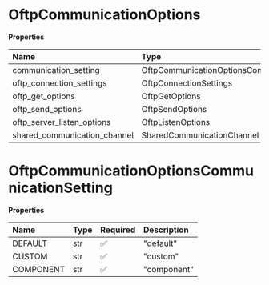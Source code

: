 # OftpCommunicationOptions

**Properties**

| Name                         | Type                                         | Required | Description |
| :--------------------------- | :------------------------------------------- | :------- | :---------- |
| communication_setting        | OftpCommunicationOptionsCommunicationSetting | ❌       |             |
| oftp_connection_settings     | OftpConnectionSettings                       | ❌       |             |
| oftp_get_options             | OftpGetOptions                               | ❌       |             |
| oftp_send_options            | OftpSendOptions                              | ❌       |             |
| oftp_server_listen_options   | OftpListenOptions                            | ❌       |             |
| shared_communication_channel | SharedCommunicationChannel                   | ❌       |             |

# OftpCommunicationOptionsCommunicationSetting

**Properties**

| Name      | Type | Required | Description |
| :-------- | :--- | :------- | :---------- |
| DEFAULT   | str  | ✅       | "default"   |
| CUSTOM    | str  | ✅       | "custom"    |
| COMPONENT | str  | ✅       | "component" |

